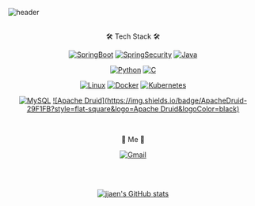 <!-- ### Hi there 👋 -->

<!--
**jjaen0823/jjaen0823** is a ✨ _special_ ✨ repository because its `README.md` (this file) appears on your GitHub profile.

Here are some ideas to get you started:

- 🔭 I’m currently working on ...
- 🌱 I’m currently learning ...
- 👯 I’m looking to collaborate on ...
- 🤔 I’m looking for help with ...
- 💬 Ask me about ...
- 📫 How to reach me: ...
- 😄 Pronouns: ...
- ⚡ Fun fact: ...
-->

![header](https://capsule-render.vercel.app/api?type=slice&color=auto&height=250&section=header&text=jjaen%20git&fontSize=60)
<br>
<br>

<div align=center>

🛠 Tech Stack 🛠

[![SpringBoot](https://img.shields.io/badge/SpringBoot-6DB33F?style=flat-square&logo=Spring&logoColor=black)](github.com/jjaen0823/TODO-List)
[![SpringSecurity](https://img.shields.io/badge/SpringSecurity-6DB33F?style=flat-square&logo=SpringSecurity&logoColor=black)](github.com/jjaen0823/TODO-List)
[![Java](https://img.shields.io/badge/Java-007386?style=flat-square&logo=Java&logoColor=black)](github.com/jjaen0823/TODO-List)
<!-- [![Django](https://img.shields.io/badge/Django-092E20?style=flat-square&logo=Django&logoColor=white)](github.com/jjaen0823/TODO-List) -->
[![Python](https://img.shields.io/badge/Python-3776AB?style=flat-square&logo=Python&logoColor=white)](github.com/jjaen0823/TODO-List)
[![C](https://img.shields.io/badge/C-A8B9CC?style=flat-square&logo=C&logoColor=black)](github.com/jjaen0823/TODO-List)  

[![Linux](https://img.shields.io/badge/Linux-FCC624?style=flat-square&logo=Linux&logoColor=black)](github.com/jjaen0823/TODO-List)
[![Docker](https://img.shields.io/badge/Docker-2496ED?style=flat-square&logo=Docker&logoColor=white)](github.com/jjaen0823/TODO-List)
[![Kubernetes](https://img.shields.io/badge/Kubernetes-326CE5?style=flat-square&logo=Kubernetes&logoColor=white)](github.com/jjaen0823/TODO-List)

[![MySQL](https://img.shields.io/badge/MySQL-4479A1?style=flat-square&logo=MySQL&logoColor=white)](github.com/jjaen0823/TODO-List)
[![Apache Druid](https://img.shields.io/badge/ApacheDruid-29F1FB?style=flat-square&logo=Apache Druid&logoColor=black)](github.com/jjaen0823/TODO-List)  
 
<!-- [![React](https://img.shields.io/badge/React-61DAFB?style=flat-square&logo=React&logoColor=black)](github.com/jjaen0823/TODO-List)   -->
 
<br/>
 
🐹 Me 🥝  
 
[![Gmail](https://img.shields.io/badge/Gmail-EA4335?style=flat-square&logo=Gmail&logoColor=white)](mailto:poungki0823@gmail.com)
 
</div>

<br>
<br>

<div align=center>

[![jjaen's GitHub stats](https://github-readme-stats.vercel.app/api?username=jjaen0823&show_icons=true&theme=vision-friendly-dark)](https://github.com/jjaen0823/github-readme-stats)
 
 </div>

